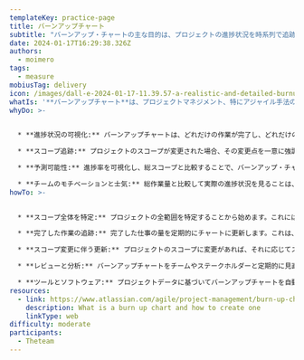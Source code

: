 ```yaml
---
templateKey: practice-page
title: バーンアップチャート
subtitle: "バーンアップ・チャートの主な目的は、プロジェクトの進捗状況を時系列で追跡すること "
date: 2024-01-17T16:29:38.326Z
authors:
  - moimero
tags:
  - measure
mobiusTag: delivery
icon: /images/dall-e-2024-01-17-11.39.57-a-realistic-and-detailed-burnup-chart-used-in-project-management.-the-chart-should-include-a-horizontal-axis-labeled-time-and-a-vertical-axis-labele.png
whatIs: '**バーンアップチャート**は、プロジェクトマネジメント、特にアジャイル手法の中で使われるグラフ表現です。これは、プロジェクトの総スコープに対して、時間の経過とともに完了した作業量を示すことによって、プロジェクトの進捗を追跡するものです。このチャートは通常、2本の線で構成されます。1本は作業の総量を示し（しばしば「スコープライン」と呼ばれる）、もう1本は現在までに完了した作業を示します。'
whyDo: >-
  

  * **進捗状況の可視化:** バーンアップチャートは、どれだけの作業が完了し、どれだけの作業が残っているかを明確かつ視覚的に表現します。この可視性は、ステークホルダーやチームメンバーがプロジェクトの進捗を理解する上で非常に重要です。

  * **スコープ追跡:** プロジェクトのスコープが変更された場合、その変更点を一意に強調することができます。スコープが増減した場合、スコープラインに反映されるため、スクープ管理に有効なツールとなります。

  * **予測可能性:** 進捗率を可視化し、総スコープと比較することで、バーンアップ・チャートはプロジェクトの完了時期を予測するのに役立ちます。これは、タイムラインの計画や調整に特に有益です。

  * **チームのモチベーションと士気:** 総作業量と比較して実際の進捗状況を見ることは、チームメンバーのモチベーションアップにつながります。達成感が得られ、何が残っているのかを明確に理解することができます。
howTo: >-
  

  * **スコープ全体を特定:** プロジェクトの全範囲を特定することから始めます。これには、完了する必要のあるすべてのタスク、ユーザーストーリー、またはフィーチャーが含まれます。これをチャートの上の線で表します。

  * **完了した作業の追跡:** 完了した仕事の量を定期的にチャートに更新します。これは、各日、スプリント、または他の一貫した時間間隔の終わりに行うことができます。これは、理想的には時間の経過とともにスコープラインに近づいていく上昇線で表されます。

  * **スコープ変更に伴う更新:** プロジェクトのスコープに変更があれば、それに応じてスコープラインを調整します。こうすることで、チャートにプロジェクトの現状が正確に反映されます。

  * **レビューと分析:** バーンアップチャートをチームやステークホルダーと定期的に見直します。プロジェクトの進捗状況を話し合い、完了を予測し、プロジェクト計画に必要な調整を行います。

  * **ツールとソフトウェア:** プロジェクトデータに基づいてバーンアップチャートを自動生成・更新できるプロジェクト管理ツールやソフトウェアを活用しましょう。これにより、プロセスが簡素化され、正確性が保証されます。
resources:
  - link: https://www.atlassian.com/agile/project-management/burn-up-chart
    description: What is a burn up chart and how to create one
    linkType: web
difficulty: moderate
participants:
  - Theteam
---
```

